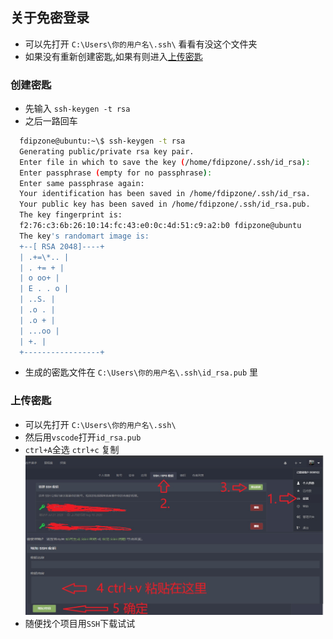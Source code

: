 ## 关于免密登录

- 可以先打开 `C:\Users\你的用户名\.ssh\` 看看有没这个文件夹
- 如果没有重新创建密匙,如果有则进入[上传密匙](###上传密匙)

### 创建密匙

- 先输入 `ssh-keygen -t rsa`
- 之后一路回车

```sh
  fdipzone@ubuntu:~\$ ssh-keygen -t rsa
  Generating public/private rsa key pair.
  Enter file in which to save the key (/home/fdipzone/.ssh/id_rsa):
  Enter passphrase (empty for no passphrase):
  Enter same passphrase again:
  Your identification has been saved in /home/fdipzone/.ssh/id_rsa.
  Your public key has been saved in /home/fdipzone/.ssh/id_rsa.pub.
  The key fingerprint is:
  f2:76:c3:6b:26:10:14:fc:43:e0:0c:4d:51:c9:a2:b0 fdipzone@ubuntu
  The key's randomart image is:
  +--[ RSA 2048]----+
  | .+=\*.. |
  | . += + |
  | o oo+ |
  | E . . o |
  | ..S. |
  | .o . |
  | .o + |
  | ...oo |
  | +. |
  +-----------------+
```

- 生成的密匙文件在 `C:\Users\你的用户名\.ssh\id_rsa.pub` 里

### 上传密匙

- 可以先打开 `C:\Users\你的用户名\.ssh\`
- 然后用`vscode`打开`id_rsa.pub`
- `ctrl+A`全选 `ctrl+c` 复制
  ![avatar](./pic/免密登录.jpg)
- 随便找个项目用`SSH`下载试试
